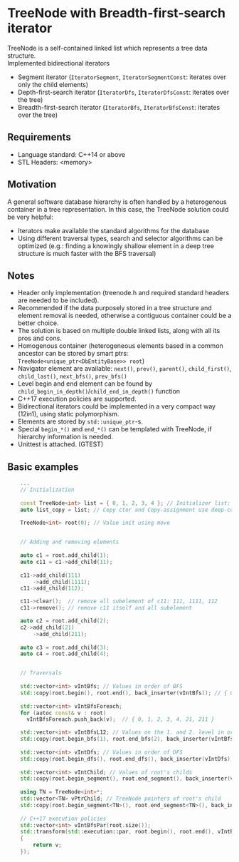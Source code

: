 # TreeNode with  Breadth-first-search iterator
TreeNode is a self-contained linked list which represents a tree data structure.<br>
Implemented bidirectional iterators
* Segment iterator (`IteratorSegment`, `IteratorSegmentConst`: iterates over only the child elements)
* Depth-first-search iterator (`IteratorDfs`, `IteratorDfsConst`: iterates over the tree)
* Breadth-first-search iterator (`IteratorBfs`, `IteratorBfsConst`: iterates over the tree)

## Requirements
* Language standard: C++14 or above
* STL Headers: \<memory\>

## Motivation
A general software database hierarchy is often handled by a heterogenous container in a tree representation. In this case, the TreeNode solution could be very helpful:
* Iterators make available the standard algorithms for the database
* Using different traversal types, search and selector algorithms can be optimized (e.g.: finding a knowingly shallow element in a deep tree structure is much faster with the BFS traversal)

## Notes
* Header only implementation (treenode.h and required standard headers are needed to be included).
* Recommended if the data purposely stored in a tree structure and element removal is needed, otherwise a contiguous container could be a better choice.
* The solution is based on multiple double linked lists, along with all its pros and cons. 
* Homogenous container (heterogeneous elements based in a common ancestor can be stored by smart ptrs: `TreeNode<unique_ptr<DbEntityBase>> root`)
* Navigator element are available: `next()`, `prev()`, `parent()`, `child_first()`, `child_last()`, `next_bfs()`, `prev_bfs()`
* Level begin and end element can be found by `child_begin_in_depth()`/`child_end_in_depth()` function
* C++17 execution policies are supported.
* Bidirectional iterators could be implemented in a very compact way (12in1), using static polymorphism.
* Elements are stored by `std::unique_ptr`-s.
* Special `begin_*()` and `end_*()` can be templated with TreeNode, if hierarchy information is needed.
* Unittest is attached. (GTEST)

## Basic examples
```C++
    ...
    // Initialization
    
    const TreeNode<int> list = { 0, 1, 2, 3, 4 }; // Initializer list: root: 0; childs: 1, 2, 3, 4
    auto list_copy = list; // Copy ctor and Copy-assignment use deep-copy semantic
    
    TreeNode<int> root(0); // Value init using move


    // Adding and removing elements
    
    auto c1 = root.add_child(1);
    auto c11 = c1->add_child(11);
        
    c11->add_child(111)
        ->add_child(1111);
    c11->add_child(112);

    c11->clear();  // remove all subelement of c11: 111, 1111, 112
    c11->remove(); // remove c11 itself and all subelement

    auto c2 = root.add_child(2);
    c2->add_child(21)
        ->add_child(211);
      
    auto c3 = root.add_child(3);
    auto c4 = root.add_child(4);


    // Traversals
    
    std::vector<int> vIntBfs; // Values in order of BFS
    std::copy(root.begin(), root.end(), back_inserter(vIntBfs)); // { 0, 1, 2, 3, 4, 21, 211 }
    
    std::vector<int> vIntBfsForeach;
    for (autoc const& v : root)
      vIntBfsForeach.push_back(v);  // { 0, 1, 2, 3, 4, 21, 211 }

    std::vector<int> vIntBfsL12; // Values on the 1. and 2. level in order of BFS
    std::copy(root.begin_bfs(1), root.end_bfs(2), back_inserter(vIntBfsL12)); // { 1, 2, 3, 4, 21 }
       
    std::vector<int> vIntDfs; // Values in order of DFS
    std::copy(root.begin_dfs(), root.end_dfs(), back_inserter(vIntDfs)); // { 0, 1, 2, 21, 211, 3, 4 }
       
    std::vector<int> vIntChild; // Values of root's childs
    std::copy(root.begin_segment(), root.end_segment(), back_inserter(vIntChild)); // { 1, 2, 3, 4 }
    
    using TN = TreeNode<int>*;
    std::vector<TN> vPtrChild; // TreeNode pointers of root's child
    std::copy(root.begin_segment<TN>(), root.end_segment<TN>(), back_inserter(vPtrChild)); // { c1, c2, c3, c4 }
    
    // C++17 execution policies
    std::vector<int> vIntBfsPar(root.size());
    std::transform(std::execution::par, root.begin(), root.end(), vIntBfsPar.begin(), [](auto const& v)
    { 
        return v;
    });
    
```
    
